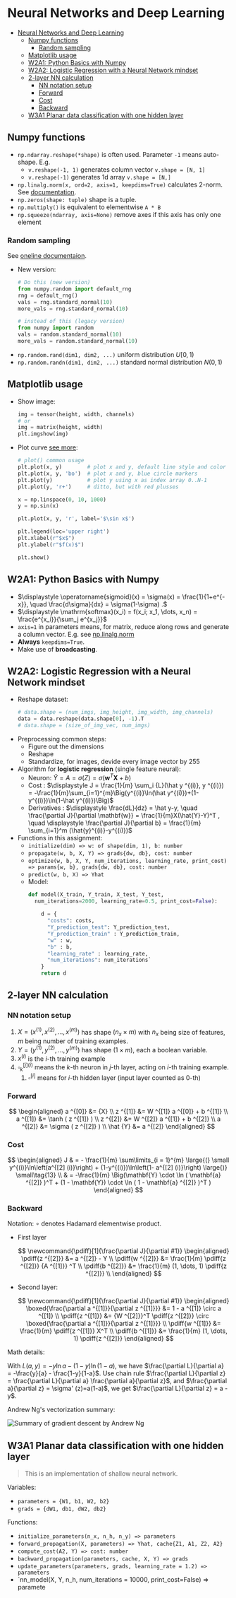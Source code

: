 # Neural Networks and Deep Learning

- [Neural Networks and Deep Learning](#neural-networks-and-deep-learning)
  - [Numpy functions](#numpy-functions)
    - [Random sampling](#random-sampling)
  - [Matplotlib usage](#matplotlib-usage)
  - [W2A1: Python Basics with Numpy](#w2a1-python-basics-with-numpy)
  - [W2A2: Logistic Regression with a Neural Network mindset](#w2a2-logistic-regression-with-a-neural-network-mindset)
  - [2-layer NN calculation](#2-layer-nn-calculation)
    - [NN notation setup](#nn-notation-setup)
    - [Forward](#forward)
    - [Cost](#cost)
    - [Backward](#backward)
  - [W3A1 Planar data classification with one hidden layer](#w3a1-planar-data-classification-with-one-hidden-layer)

## Numpy functions

- `np.ndarray.reshape(*shape)` is often used. Parameter `-1` means auto-shape. E.g.
  - `v.reshape(-1, 1)` generates column vector `v.shape = [N, 1]`
  - `v.reshape(-1)` generates 1d array `v.shape = [N,]`
- `np.linalg.norm(x, ord=2, axis=1, keepdims=True)` calculates 2-norm. See [documentation](https://numpy.org/doc/stable/reference/generated/numpy.linalg.norm.html).
- `np.zeros(shape: tuple)` shape is a tuple.
- `np.multiply()` is equivalent to elementwise `A * B`
- `np.squeeze(ndarray, axis=None)` remove axes if this axis has only one element

### Random sampling

See [oneline documentaion](https://numpy.org/doc/stable/reference/random/index.html).

- New version:
  ```python
  # Do this (new version)
  from numpy.random import default_rng
  rng = default_rng()
  vals = rng.standard_normal(10)
  more_vals = rng.standard_normal(10)

  # instead of this (legacy version)
  from numpy import random
  vals = random.standard_normal(10)
  more_vals = random.standard_normal(10)
  ```
- `np.random.rand(dim1, dim2, ...)` uniform distribution $U[0, 1)$
- `np.random.randn(dim1, dim2, ...)` standard normal distribution $N(0, 1)$

## Matplotlib usage

- Show image:
  ```python
  img = tensor(height, width, channels)
  # or
  img = matrix(height, width)
  plt.imgshow(img)
  ```
- Plot curve [see more](https://matplotlib.org/stable/api/_as_gen/matplotlib.pyplot.plot.html):
  ```python
  # plot() common usage
  plt.plot(x, y)        # plot x and y, default line style and color
  plt.plot(x, y, 'bo')  # plot x and y, blue circle markers
  plt.plot(y)           # plot y using x as index array 0..N-1
  plt.plot(y, 'r+')     # ditto, but with red plusses
  
  x = np.linspace(0, 10, 1000)
  y = np.sin(x)

  plt.plot(x, y, 'r', label='$\sin x$')

  plt.legend(loc='upper right')
  plt.xlabel(r"$x$")
  plt.ylabel(r"$f(x)$")

  plt.show()
  ```

## W2A1: Python Basics with Numpy

- $\displaystyle \operatorname{sigmoid}(x) = \sigma(x) = \frac{1}{1+e^{-x}}, \quad \frac{d\sigma}{dx} = \sigma(1-\sigma) .$
- $\displaystyle \mathrm{softmax}(x_i) = f(x_i; x_1, \dots, x_n) = \frac{e^{x_i}}{\sum_j e^{x_j}}$
- `axis=1` in parameters means, for matrix, reduce along rows and generate a column vector. E.g. see [np.linalg.norm](#numpy-functions)
- **Always** `keepdims=True`.
- Make use of **broadcasting**.

## W2A2: Logistic Regression with a Neural Network mindset

- Reshape dataset:
  ```python
  # data.shape = (num_imgs, img_height, img_width, img_channels)
  data = data.reshape(data.shape[0], -1).T
  # data.shape = (size_of_img_vec, num_imgs)
  ```
- Preprocessing common steps:
  - Figure out the dimensions
  - Reshape
  - Standardize, for images, devide every image vector by 255
- Algorithm for **logistic regression** (single feature neural):
  - Neuron: $\hat{Y} = A = \sigma(Z) = \sigma(\mathbf{w}^T \mathbf{X}+b)$
  - Cost : $\displaystyle J = \frac{1}{m} \sum_i {L}(\hat y ^{(i)}, y ^{(i)}) = -\frac{1}{m}\sum_{i=1}^{m}\Big(y^{(i)}\ln(\hat y^{(i)})+(1-y^{(i)})\ln(1-\hat y^{(i)})\Big)$
  - Derivatives : $\displaystyle \frac{dL}{dz} = \hat y-y, \quad \frac{\partial J}{\partial \mathbf{w}} = \frac{1}{m}X(\hat{Y}-Y)^T , \quad \displaystyle \frac{\partial J}{\partial b} = \frac{1}{m} \sum_{i=1}^m (\hat{y}^{(i)}-y^{(i)})$
- Functions in this assignment:
  - `initialize(dim) => w: of shape(dim, 1), b: number`
  - `propagate(w, b, X, Y) => grads{dw, db}, cost: number`
  - `optimize(w, b, X, Y, num_iterations, learning_rate, print_cost) => params{w, b}, grads{dw, db}, cost: number`
  - `predict(w, b, X) => Yhat`
  - Model:
    ```python
    def model(X_train, Y_train, X_test, Y_test, 
      num_iterations=2000, learning_rate=0.5, print_cost=False):
      
        d = {
          "costs": costs,
          "Y_prediction_test": Y_prediction_test, 
          "Y_prediction_train" : Y_prediction_train, 
          "w" : w, 
          "b" : b,
          "learning_rate" : learning_rate,
          "num_iterations": num_iterations`
        }
        return d
    ```

## 2-layer NN calculation

### NN notation setup

1. $X=(x ^{(1)}, x ^{(2)}, \dots, x ^{(m)})$ has shape $(n_x \times m)$ with $n_x$ being size of features, $m$ being number of training examples.
1. $Y=(y ^{(1)}, y ^{(2)}, \dots, y ^{(m)})$ has shape $(1\times m)$, each a boolean variable.
1. $\displaystyle x^{(i)}$ is the $i$-th training example
1. $\square^{[j](i)}_k$ means the $k$-th neuron in $j$-th layer, acting on $i$-th training example.
   1. $\square^{[i]}$ means for $i$-th hidden layer (input layer counted as 0-th)

### Forward

$$ \begin{aligned}
  a ^{[0]} &= {X} \\
  z ^{[1]} &= W ^{[1]} a ^{[0]} + b ^{[1]} \\
  a ^{[1]} &= \tanh ( z ^{[1]} ) \\
  z ^{[2]} &= W ^{[2]} a ^{[1]} + b ^{[2]} \\
  a ^{[2]} &= \sigma ( z ^{[2]} ) \\
  \hat {Y} &= a ^{[2]}
\end{aligned} $$

### Cost

$$ \begin{aligned}
  J & = - \frac{1}{m} \sum\limits_{i = 1}^{m} \large{(} \small y^{(i)}\ln\left(a^{[2] (i)}\right) + (1-y^{(i)})\ln\left(1- a^{[2] (i)}\right) \large{)} \small\tag{13} \\
  & = -\frac{1}{m} \Big(\mathbf{Y} \cdot \ln ( \mathbf{a} ^{[2]} )^T + (1 - \mathbf{Y}) \cdot \ln ( 1 - \mathbf{a} ^{[2]} )^T )
\end{aligned} $$

### Backward

Notation: $\circ$ denotes Hadamard elementwise product.

- First layer

  $$ \newcommand{\pdiff}[1]{\frac{\partial J}{\partial #1}} \begin{aligned}
    \pdiff{z ^{[2]}} &= a ^{[2]} - Y \\
    \pdiff{w ^{[2]}} &= \frac{1}{m} \pdiff{z ^{[2]}}  {A ^{[1]}} ^T \\
    \pdiff{b ^{[2]}} &= \frac{1}{m} (1, \dots, 1)  \pdiff{z ^{[2]}} \\
  \end{aligned} $$
- Second layer:

  $$ \newcommand{\pdiff}[1]{\frac{\partial J}{\partial #1}} \begin{aligned}
    \boxed{\frac{\partial a ^{[1]}}{\partial z ^{[1]}}} &= 1 - a ^{[1]} \circ a ^{[1]} \\
    \pdiff{z ^{[1]}} &= {W ^{[2]}}^T \pdiff{z ^{[2]}} \circ \boxed{\frac{\partial a ^{[1]}}{\partial z ^{[1]}}} \\
    \pdiff{w ^{[1]}} &= \frac{1}{m} \pdiff{z ^{[1]}} X^T \\
    \pdiff{b ^{[1]}} &= \frac{1}{m} (1, \dots, 1)  \pdiff{z ^{[2]}}
  \end{aligned} $$

Math details:

With $L(a,y)=-y\ln a - (1-y)\ln(1-a)$, we have $\frac{\partial L}{\partial a} = -\frac{y}{a} - \frac{1-y}{1-a}$. Use chain rule $\frac{\partial L}{\partial z} = \frac{\partial L}{\partial a} \frac{\partial a}{\partial z}$, and $\frac{\partial a}{\partial z} = \sigma' (z)=a(1-a)$, we get $\frac{\partial L}{\partial z} = a - y$.

Andrew Ng's vectorization summary:

![Summary of gradient descent by Andrew Ng](./image/2021-0529-192453.png)

## W3A1 Planar data classification with one hidden layer

> This is an implementation of shallow neural network.

Variables:

- `parameters = {W1, b1, W2, b2}`
- `grads = {dW1, db1, dW2, db2}`

Functions:

- `initialize_parameters(n_x, n_h, n_y) => parameters`
- `forward_propagation(X, parameters) => Yhat, cache{Z1, A1, Z2, A2}`
- `compute_cost(A2, Y) => cost: number`
- `backward_propagation(parameters, cache, X, Y) => grads`
- `update_parameters(parameters, grads, learning_rate = 1.2) => parameters`
- `nn_model(X, Y, n_h, num_iterations = 10000, print_cost=False) => paramete